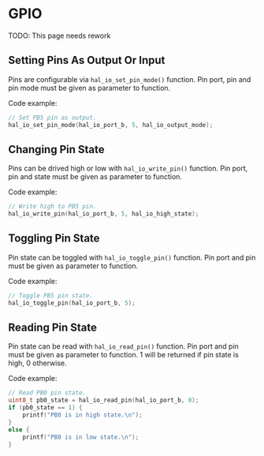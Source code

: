 # GPIO

TODO: This page needs rework

## Setting Pins As Output Or Input

Pins are configurable via `hal_io_set_pin_mode()` function. Pin port, pin and pin mode must be given as parameter to function.

Code example:

```c
// Set PB5 pin as output.
hal_io_set_pin_mode(hal_io_port_b, 5, hal_io_output_mode);
```

## Changing Pin State

Pins can be drived high or low with `hal_io_write_pin()` function. Pin port, pin and state must be given as parameter to function.

Code example:

```c
// Write high to PB5 pin.
hal_io_write_pin(hal_io_port_b, 5, hal_io_high_state);
```

## Toggling Pin State

Pin state can be toggled with `hal_io_toggle_pin()` function. Pin port and pin must be given as parameter to function.

Code example:

```c
// Toggle PB5 pin state.
hal_io_toggle_pin(hal_io_port_b, 5);
```

## Reading Pin State

Pin state can be read with `hal_io_read_pin()` function. Pin port and pin must be given as parameter to function. 1 will be returned if pin state is high, 0 otherwise.

Code example:

```c
// Read PB0 pin state.
uint8_t pb0_state = hal_io_read_pin(hal_io_port_b, 0);
if (pb0_state == 1) {
    printf("PB0 is in high state.\n");
}
else {
    printf("PB0 is in low state.\n");
}
```
